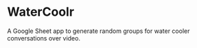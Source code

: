 # WaterCoolr
A Google Sheet app to generate random groups for water cooler conversations over video.
